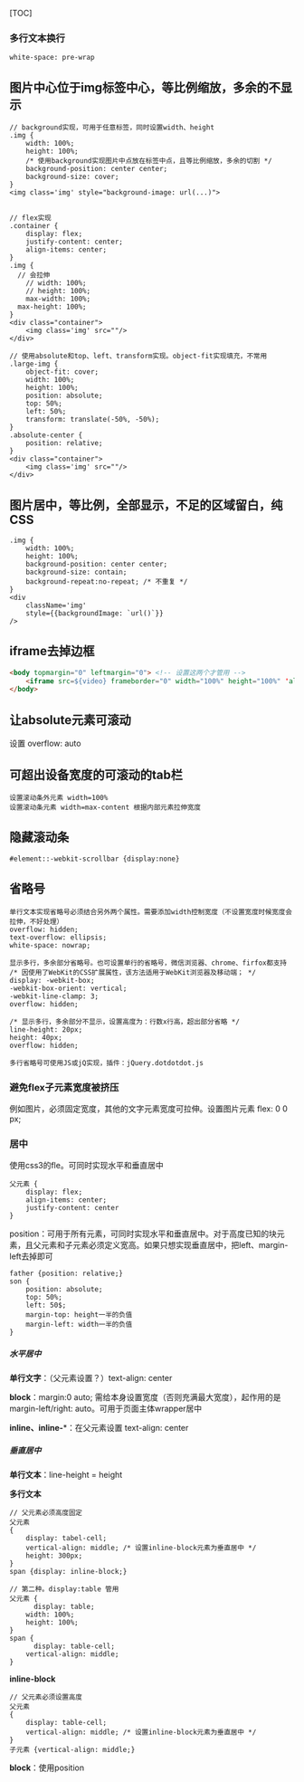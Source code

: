 [TOC]

### 多行文本换行

```
white-space: pre-wrap
```

## 图片中心位于img标签中心，等比例缩放，多余的不显示

```
// background实现，可用于任意标签，同时设置width、height
.img {
    width: 100%;
    height: 100%;
    /* 使用background实现图片中点放在标签中点，且等比例缩放，多余的切割 */
    background-position: center center;
    background-size: cover;
}
<img class='img' style="background-image: url(...)">


// flex实现
.container {
    display: flex;
    justify-content: center;
    align-items: center;
}
.img {
  // 会拉伸
	// width: 100%; 
	// height: 100%;
	max-width: 100%;
  max-height: 100%;
}
<div class="container">
	<img class='img' src=""/>
</div>

// 使用absolute和top、left、transform实现。object-fit实现填充，不常用
.large-img {
    object-fit: cover;
    width: 100%;
    height: 100%;
    position: absolute;
    top: 50%;
    left: 50%;
    transform: translate(-50%, -50%);
}
.absolute-center {
    position: relative;
}
<div class="container">
	<img class='img' src=""/>
</div>
```

## 图片居中，等比例，全部显示，不足的区域留白，纯CSS

```
.img {
    width: 100%;
    height: 100%;
    background-position: center center;
    background-size: contain;
    background-repeat:no-repeat; /* 不重复 */
}
<div
	className='img'
	style={{backgroundImage: `url()`}}
/>
```

## iframe去掉边框

```html
<body topmargin="0" leftmargin="0"> <!-- 设置这两个才管用 -->
    <iframe src=${video} frameborder="0" width="100%" height="100%" 'allowfullscreen'/>
</body>
```

## 让absolute元素可滚动

设置 overflow: auto

## 可超出设备宽度的可滚动的tab栏

```
设置滚动条外元素 width=100%
设置滚动条元素 width=max-content 根据内部元素拉伸宽度
```

## 隐藏滚动条

```
#element::-webkit-scrollbar {display:none}
```

## 省略号

```
单行文本实现省略号必须结合另外两个属性。需要添加width控制宽度（不设置宽度时候宽度会拉伸，不好处理）
overflow: hidden;
text-overflow: ellipsis;
white-space: nowrap;

显示多行，多余部分省略号。也可设置单行的省略号，微信浏览器、chrome、firfox都支持
/* 因使用了WebKit的CSS扩展属性，该方法适用于WebKit浏览器及移动端； */
display: -webkit-box;
-webkit-box-orient: vertical;
-webkit-line-clamp: 3;
overflow: hidden;

/* 显示多行，多余部分不显示，设置高度为：行数x行高，超出部分省略 */
line-height: 20px;
height: 40px;
overflow: hidden;

多行省略号可使用JS或jQ实现，插件：jQuery.dotdotdot.js
```

### 避免flex子元素宽度被挤压

例如图片，必须固定宽度，其他的文字元素宽度可拉伸。设置图片元素 flex: 0 0 px;

### 居中

使用css3的fle。可同时实现水平和垂直居中

```
父元素 {
    display: flex;
    align-items: center;
    justify-content: center
}
```

position：可用于所有元素，可同时实现水平和垂直居中。对于高度已知的块元素，且父元素和子元素必须定义宽高。如果只想实现垂直居中，把left、margin-left去掉即可

```
father {position: relative;}
son {
	position: absolute;
	top: 50%;
	left: 50$;
	margin-top: height一半的负值
	margin-left: width一半的负值
}
```

##### 水平居中

**单行文字**：（父元素设置？）text-align: center

**block**：margin:0 auto; 需给本身设置宽度（否则充满最大宽度），起作用的是margin-left/right: auto。可用于页面主体wrapper居中

**inline、inline-***：在父元素设置 text-align: center

##### 垂直居中

**单行文本**：line-height = height

**多行文本**

```
// 父元素必须高度固定
父元素
{
	display: tabel-cell;
	vertical-align: middle; /* 设置inline-block元素为垂直居中 */
	height: 300px;
}
span {display: inline-block;}

// 第二种。display:table 管用
父元素 {
	  display: table;
    width: 100%;
    height: 100%;
}
span {
	  display: table-cell;
    vertical-align: middle;
}
```

**inline-block**

```
// 父元素必须设置高度
父元素
{
	display: table-cell;
	vertical-align: middle; /* 设置inline-block元素为垂直居中 */
}
子元素 {vertical-align: middle;}
```

**block**：使用position  